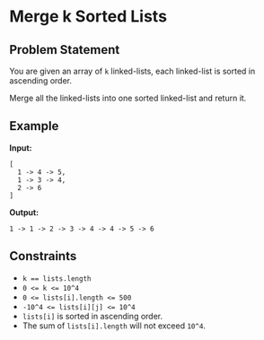 # Merge k Sorted Lists

## Problem Statement

You are given an array of `k` linked-lists, each linked-list is sorted in ascending order.

Merge all the linked-lists into one sorted linked-list and return it.

## Example

**Input:**
```plaintext
[
  1 -> 4 -> 5,
  1 -> 3 -> 4,
  2 -> 6
]
```

**Output:**
```
1 -> 1 -> 2 -> 3 -> 4 -> 4 -> 5 -> 6
```

## Constraints

- `k == lists.length`
- `0 <= k <= 10^4`
- `0 <= lists[i].length <= 500`
- `-10^4 <= lists[i][j] <= 10^4`
- `lists[i]` is sorted in ascending order.
- The sum of `lists[i].length` will not exceed `10^4`.
